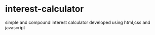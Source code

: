 # interest-calculator
simple and compound interest calculator developed using html,css and javascript
